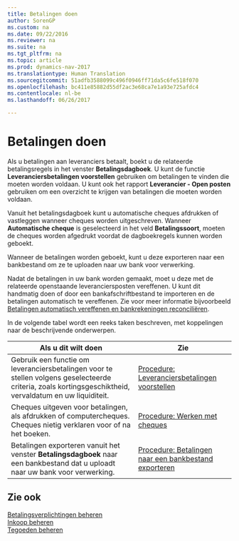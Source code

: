 ```yaml
---
title: Betalingen doen
author: SorenGP
ms.custom: na
ms.date: 09/22/2016
ms.reviewer: na
ms.suite: na
ms.tgt_pltfrm: na
ms.topic: article
ms.prod: dynamics-nav-2017
ms.translationtype: Human Translation
ms.sourcegitcommit: 51adfb3588099c496f0946ff71da5c6fe518f070
ms.openlocfilehash: bc411e85882d55df2ac3e68ca7e1a93e725afdc4
ms.contentlocale: nl-be
ms.lasthandoff: 06/26/2017

---
```


# <a name="make-payments"></a>Betalingen doen
Als u betalingen aan leveranciers betaalt, boekt u de relateerde betalingsregels in het venster **Betalingsdagboek**. U kunt de functie **Leveranciersbetalingen voorstellen** gebruiken om betalingen te vinden die moeten worden voldaan. U kunt ook het rapport **Leverancier - Open posten** gebruiken om een overzicht te krijgen van betalingen die moeten worden voldaan.

Vanuit het betalingsdagboek kunt u automatische cheques afdrukken of vastleggen wanneer cheques worden uitgeschreven. Wanneer **Automatische cheque** is geselecteerd in het veld **Betalingssoort**, moeten de cheques worden afgedrukt voordat de dagboekregels kunnen worden geboekt.

Wanneer de betalingen worden geboekt, kunt u deze exporteren naar een bankbestand om ze te uploaden naar uw bank voor verwerking.

Nadat de betalingen in uw bank worden gemaakt, moet u deze met de relateerde openstaande leveranciersposten vereffenen. U kunt dit handmatig doen of door een bankafschriftbestand te importeren en de betalingen automatisch te vereffenen. Zie voor meer informatie bijvoorbeeld [Betalingen automatisch vereffenen en bankrekeningen reconciliëren](receivables-apply-payments-auto-reconcile-bank-accounts.md).

In de volgende tabel wordt een reeks taken beschreven, met koppelingen naar de beschrijvende onderwerpen.

|Als u dit wilt doen |Zie |
|---|----|
|Gebruik een functie om leveranciersbetalingen voor te stellen volgens geselecteerde criteria, zoals kortingsgeschiktheid, vervaldatum en uw liquiditeit.|[Procedure: Leveranciersbetalingen voorstellen](payables-how-suggest-vendor-payments.md)|
|Cheques uitgeven voor betalingen, als afdrukken of computercheques. Cheques nietig verklaren voor of na het boeken.|[Procedure: Werken met cheques](payables-how-work-checks.md)|
|Betalingen exporteren vanuit het venster **Betalingsdagboek** naar een bankbestand dat u uploadt naar uw bank voor verwerking.|[Procedure: Betalingen naar een bankbestand exporteren](payables-how-export-payments-bank-file.md)|

## <a name="see-also"></a>Zie ook
[Betalingsverplichtingen beheren](payables-manage-payables.md)  
[Inkoop beheren](purchasing-manage-purchasing.md)  
[Tegoeden beheren](receivables-manage-receivables.md)

